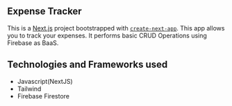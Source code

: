 ## Expense Tracker

This is a [Next.js](https://nextjs.org/) project bootstrapped with [`create-next-app`](https://github.com/vercel/next.js/tree/canary/packages/create-next-app). This app allows you to track your expenses. It performs basic CRUD Operations using Firebase as BaaS.

## Technologies and Frameworks used

- Javascript(NextJS)
- Tailwind
- Firebase Firestore
